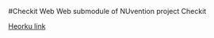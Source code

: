 #Checkit Web
Web submodule of NUvention project Checkit

[Heorku link](http://checkit-app.herokuapp.com/ketch)
